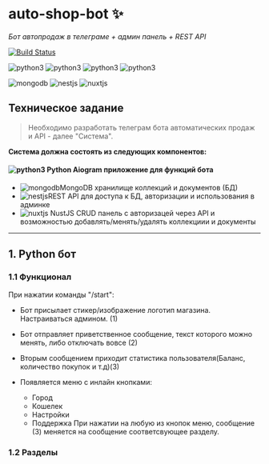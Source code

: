 # auto-shop-bot ✨ 
_Бот автопродаж в телеграме + админ панель + REST API_

[![Build Status](https://travis-ci.org/joemccann/dillinger.svg?branch=master)](https://travis-ci.org/joemccann/dillinger)

![python3](https://img.shields.io/badge/Python-14354C?style=for-the-badge&logo=python&logoColor=white)
![python3](https://img.shields.io/badge/Python-14354C?style=flat-square&logo=python&logoColor=white)
![python3](https://img.shields.io/badge/Python-14354C?style=flat&logo=python&logoColor=white)
![python3](https://img.shields.io/badge/Python-14354C?style=plastic-square&logo=python&logoColor=white)

![mongodb](https://img.shields.io/badge/MongoDB-4EA94B?style=for-the-badge&logo=mongodb&logoColor=white)
![nestjs](https://img.shields.io/badge/nestjs-E0234E?style=for-the-badge&logo=nestjs&logoColor=white)
![nuxtjs](https://img.shields.io/badge/nuxt.js-00DC82?style=for-the-badge&logo=nuxtdotjs&logoColor=white)


## Техническое задание
> 
> Необходимо разработать телеграм бота автоматических продаж и API - далее "Система".

**Система должна состоять из следующих компонентов:**

#### ![python3](https://img.shields.io/badge/Python-14354C?style=for-the-badge&logo=python&logoColor=white) Python Aiogram приложение для функций бота
- ![mongodb](https://img.shields.io/badge/MongoDB-4EA94B?style=for-the-badge&logo=mongodb&logoColor=white)MongoDB хранилище коллекций и документов (БД)
- ![nestjs](https://img.shields.io/badge/nestjs-E0234E?style=for-the-badge&logo=nestjs&logoColor=white)REST API для доступа к БД, авторизации и использования в админке
- ![nuxtjs](https://img.shields.io/badge/nuxt.js-00DC82?style=for-the-badge&logo=nuxtdotjs&logoColor=white) NustJS CRUD панель с авторизацей через API и возможностью
  добавлять/менять/удалять коллекциии и документы

---
## 1. Python бот

### 1.1 Функционал 
При нажатии команды "/start":

- Бот присылает стикер/изображение логотип магазина.
  Настраиваться админом. (1)

- Бот отправляет приветственное сообщение, текст которого можно
менять, либо отключать вовсе (2)
- Вторым сообщением приходит статистика пользователя(Баланс, количество покупок и т.д)(3)
- Появляется меню с инлайн кнопками:
  - Город
  - Кошелек
  - Настройки
  - Поддержка
При нажатии на любую из кнопок меню, сообщение (3) меняется на сообщение соответсвующее разделу.
### 1.2 Разделы


































